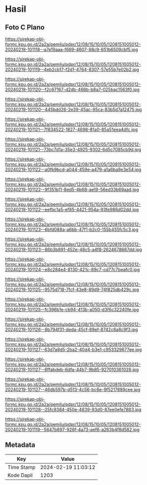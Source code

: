# Hasil

## Foto C Plano

https://sirekap-obj-formc.kpu.go.id/2a2a/pemilu/pdpr/12/08/15/10/05/1208151005012-20240219-101118--a7e19aaa-f669-4607-88c9-651b6509cbf5.jpg

https://sirekap-obj-formc.kpu.go.id/2a2a/pemilu/pdpr/12/08/15/10/05/1208151005012-20240219-101119--4eb2cb17-f2d1-4764-8307-57e55b7e02b2.jpg

https://sirekap-obj-formc.kpu.go.id/2a2a/pemilu/pdpr/12/08/15/10/05/1208151005012-20240219-101120--f2c67167-d2db-466b-b8a7-025bac1563f0.jpg

https://sirekap-obj-formc.kpu.go.id/2a2a/pemilu/pdpr/12/08/15/10/05/1208151005012-20240219-101120--445bdd26-2e39-45ac-95ca-83b5d7a12475.jpg

https://sirekap-obj-formc.kpu.go.id/2a2a/pemilu/pdpr/12/08/15/10/05/1208151005012-20240219-101121--7f834522-1827-4698-81a0-85a51eea4dfc.jpg

https://sirekap-obj-formc.kpu.go.id/2a2a/pemilu/pdpr/12/08/15/10/05/1208151005012-20240219-101121--73bc7d1a-35e3-4925-9302-6d5c7085cb9d.jpg

https://sirekap-obj-formc.kpu.go.id/2a2a/pemilu/pdpr/12/08/15/10/05/1208151005012-20240219-101122--a0fb9bcd-a044-459e-a479-a1a6ba9e3e54.jpg

https://sirekap-obj-formc.kpu.go.id/2a2a/pemilu/pdpr/12/08/15/10/05/1208151005012-20240219-101122--9f351b11-8ed5-4b68-ae19-56ed33b69aad.jpg

https://sirekap-obj-formc.kpu.go.id/2a2a/pemilu/pdpr/12/08/15/10/05/1208151005012-20240219-101122--eefbc1a5-ef85-4421-954a-93fe986d02dd.jpg

https://sirekap-obj-formc.kpu.go.id/2a2a/pemilu/pdpr/12/08/15/10/05/1208151005012-20240219-101123--6bfd088a-a6bb-47f1-b2c0-155b455fc5c3.jpg

https://sirekap-obj-formc.kpu.go.id/2a2a/pemilu/pdpr/12/08/15/10/05/1208151005012-20240219-101123--86b3b891-452e-48c5-a4f8-2624678667dd.jpg

https://sirekap-obj-formc.kpu.go.id/2a2a/pemilu/pdpr/12/08/15/10/05/1208151005012-20240219-101124--e8c284e4-8130-421c-89c7-cd77c7beafc0.jpg

https://sirekap-obj-formc.kpu.go.id/2a2a/pemilu/pdpr/12/08/15/10/05/1208151005012-20240219-101125--9575d718-7fcf-43e8-89d9-74f825db429c.jpg

https://sirekap-obj-formc.kpu.go.id/2a2a/pemilu/pdpr/12/08/15/10/05/1208151005012-20240219-101125--fc396b1e-cb94-413b-a050-d3f6c32240fe.jpg

https://sirekap-obj-formc.kpu.go.id/2a2a/pemilu/pdpr/12/08/15/10/05/1208151005012-20240219-101126--8b794f31-deda-45cf-89ef-8742c6a8c9f3.jpg

https://sirekap-obj-formc.kpu.go.id/2a2a/pemilu/pdpr/12/08/15/10/05/1208151005012-20240219-101127--63d7a8d5-2ba2-40d4-b3e1-c953329677ee.jpg

https://sirekap-obj-formc.kpu.go.id/2a2a/pemilu/pdpr/12/08/15/10/05/1208151005012-20240219-101127--6ffabdeb-6dfa-44b7-9b85-927010361028.jpg

https://sirekap-obj-formc.kpu.go.id/2a2a/pemilu/pdpr/12/08/15/10/05/1208151005012-20240219-101127--46db597b-d513-4c56-bc6e-9f5217889cee.jpg

https://sirekap-obj-formc.kpu.go.id/2a2a/pemilu/pdpr/12/08/15/10/05/1208151005012-20240219-101128--25fc9384-450e-4839-93d0-87ee0efe7883.jpg

https://sirekap-obj-formc.kpu.go.id/2a2a/pemilu/pdpr/12/08/15/10/05/1208151005012-20240219-101119--5647b897-928f-4a73-aef6-a263b4f8d582.jpg


## Metadata

| Key        | Value               |
| ---------- | ------------------- |
| Time Stamp | 2024-02-19 11:03:12 |
| Kode Dapil | 1203                |




